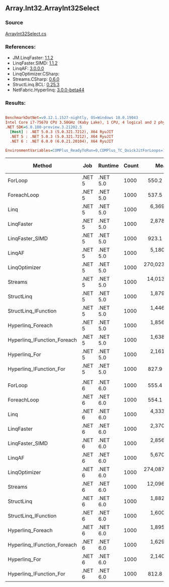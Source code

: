 ﻿## Array.Int32.ArrayInt32Select

### Source
[ArrayInt32Select.cs](../LinqBenchmarks/Array/Int32/ArrayInt32Select.cs)

### References:
- JM.LinqFaster: [1.1.2](https://www.nuget.org/packages/JM.LinqFaster/1.1.2)
- LinqFaster.SIMD: [1.1.2](https://www.nuget.org/packages/LinqFaster.SIMD/1.0.3)
- LinqAF: [3.0.0.0](https://www.nuget.org/packages/LinqAF/3.0.0.0)
- LinqOptimizer.CSharp: [](https://www.nuget.org/packages/LinqOptimizer.CSharp/)
- Streams.CSharp: [0.6.0](https://www.nuget.org/packages/Streams.CSharp/0.6.0)
- StructLinq.BCL: [0.25.3](https://www.nuget.org/packages/StructLinq.BCL/0.25.3)
- NetFabric.Hyperlinq: [3.0.0-beta44](https://www.nuget.org/packages/NetFabric.Hyperlinq/3.0.0-beta44)

### Results:
``` ini

BenchmarkDotNet=v0.12.1.1527-nightly, OS=Windows 10.0.19043
Intel Core i7-7567U CPU 3.50GHz (Kaby Lake), 1 CPU, 4 logical and 2 physical cores
.NET SDK=6.0.100-preview.3.21202.5
  [Host] : .NET 5.0.3 (5.0.321.7212), X64 RyuJIT
  .NET 5 : .NET 5.0.3 (5.0.321.7212), X64 RyuJIT
  .NET 6 : .NET 6.0.0 (6.0.21.20104), X64 RyuJIT

EnvironmentVariables=COMPlus_ReadyToRun=0,COMPlus_TC_QuickJitForLoops=1,COMPlus_TieredPGO=1  

```
|                      Method |    Job |  Runtime | Count |         Mean |        Error |       StdDev |  Ratio | RatioSD |  Gen 0 | Gen 1 | Gen 2 | Allocated |
|---------------------------- |------- |--------- |------ |-------------:|-------------:|-------------:|-------:|--------:|-------:|------:|------:|----------:|
|                     ForLoop | .NET 5 | .NET 5.0 |  1000 |     550.2 ns |      4.85 ns |      4.54 ns |   1.00 |    0.00 |      - |     - |     - |         - |
|                 ForeachLoop | .NET 5 | .NET 5.0 |  1000 |     537.5 ns |      4.12 ns |      3.44 ns |   0.98 |    0.01 |      - |     - |     - |         - |
|                        Linq | .NET 5 | .NET 5.0 |  1000 |   6,369.4 ns |     53.15 ns |     44.38 ns |  11.57 |    0.09 | 0.0229 |     - |     - |      48 B |
|                  LinqFaster | .NET 5 | .NET 5.0 |  1000 |   2,878.5 ns |     15.45 ns |     14.45 ns |   5.23 |    0.03 | 1.9226 |     - |     - |   4,024 B |
|             LinqFaster_SIMD | .NET 5 | .NET 5.0 |  1000 |     923.1 ns |      7.70 ns |     11.04 ns |   1.69 |    0.02 | 1.9226 |     - |     - |   4,024 B |
|                      LinqAF | .NET 5 | .NET 5.0 |  1000 |   5,180.3 ns |     38.34 ns |     35.87 ns |   9.42 |    0.09 |      - |     - |     - |         - |
|               LinqOptimizer | .NET 5 | .NET 5.0 |  1000 | 270,023.9 ns | 24,529.20 ns | 69,185.06 ns | 514.67 |  142.47 |      - |     - |     - |  31,936 B |
|                     Streams | .NET 5 | .NET 5.0 |  1000 |  14,013.9 ns |     66.78 ns |     59.20 ns |  25.45 |    0.16 | 0.2747 |     - |     - |     584 B |
|                  StructLinq | .NET 5 | .NET 5.0 |  1000 |   1,879.1 ns |     20.79 ns |     18.43 ns |   3.41 |    0.05 | 0.0153 |     - |     - |      32 B |
|        StructLinq_IFunction | .NET 5 | .NET 5.0 |  1000 |   1,446.8 ns |      8.59 ns |      7.61 ns |   2.63 |    0.03 |      - |     - |     - |         - |
|           Hyperlinq_Foreach | .NET 5 | .NET 5.0 |  1000 |   1,856.2 ns |      4.77 ns |      3.99 ns |   3.37 |    0.02 |      - |     - |     - |         - |
| Hyperlinq_IFunction_Foreach | .NET 5 | .NET 5.0 |  1000 |   1,638.2 ns |     13.61 ns |     12.06 ns |   2.97 |    0.03 |      - |     - |     - |         - |
|               Hyperlinq_For | .NET 5 | .NET 5.0 |  1000 |   2,161.3 ns |     42.56 ns |     52.26 ns |   3.93 |    0.10 |      - |     - |     - |         - |
|     Hyperlinq_IFunction_For | .NET 5 | .NET 5.0 |  1000 |     827.9 ns |      9.98 ns |      8.85 ns |   1.50 |    0.02 |      - |     - |     - |         - |
|                             |        |          |       |              |              |              |        |         |        |       |       |           |
|                     ForLoop | .NET 6 | .NET 6.0 |  1000 |     555.4 ns |      9.80 ns |      9.16 ns |   1.00 |    0.00 |      - |     - |     - |         - |
|                 ForeachLoop | .NET 6 | .NET 6.0 |  1000 |     554.1 ns |      5.79 ns |      5.13 ns |   1.00 |    0.02 |      - |     - |     - |         - |
|                        Linq | .NET 6 | .NET 6.0 |  1000 |   4,333.9 ns |     74.68 ns |     66.20 ns |   7.80 |    0.17 | 0.0229 |     - |     - |      48 B |
|                  LinqFaster | .NET 6 | .NET 6.0 |  1000 |   2,370.6 ns |     46.50 ns |     57.11 ns |   4.28 |    0.12 | 1.9226 |     - |     - |   4,024 B |
|             LinqFaster_SIMD | .NET 6 | .NET 6.0 |  1000 |   2,856.6 ns |     42.32 ns |     39.58 ns |   5.15 |    0.13 | 1.9226 |     - |     - |   4,024 B |
|                      LinqAF | .NET 6 | .NET 6.0 |  1000 |   5,670.0 ns |    111.67 ns |    104.45 ns |  10.21 |    0.29 |      - |     - |     - |         - |
|               LinqOptimizer | .NET 6 | .NET 6.0 |  1000 | 274,087.6 ns | 20,197.31 ns | 55,966.65 ns | 505.47 |   95.80 |      - |     - |     - |  31,688 B |
|                     Streams | .NET 6 | .NET 6.0 |  1000 |  12,096.4 ns |    152.61 ns |    135.28 ns |  21.77 |    0.54 | 0.2747 |     - |     - |     584 B |
|                  StructLinq | .NET 6 | .NET 6.0 |  1000 |   1,882.5 ns |     15.96 ns |     13.32 ns |   3.39 |    0.07 | 0.0153 |     - |     - |      32 B |
|        StructLinq_IFunction | .NET 6 | .NET 6.0 |  1000 |   1,600.9 ns |     15.98 ns |     14.94 ns |   2.88 |    0.06 |      - |     - |     - |         - |
|           Hyperlinq_Foreach | .NET 6 | .NET 6.0 |  1000 |   1,895.9 ns |     15.40 ns |     13.65 ns |   3.41 |    0.06 |      - |     - |     - |         - |
| Hyperlinq_IFunction_Foreach | .NET 6 | .NET 6.0 |  1000 |   1,629.2 ns |     13.18 ns |     11.68 ns |   2.93 |    0.05 |      - |     - |     - |         - |
|               Hyperlinq_For | .NET 6 | .NET 6.0 |  1000 |   2,140.5 ns |     34.62 ns |     30.69 ns |   3.85 |    0.06 |      - |     - |     - |         - |
|     Hyperlinq_IFunction_For | .NET 6 | .NET 6.0 |  1000 |     812.8 ns |      3.01 ns |      2.35 ns |   1.47 |    0.02 |      - |     - |     - |         - |
